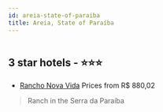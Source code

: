```yaml
---
id: areia-state-of-paraiba
title: Areia, State of Paraíba
---
```


<center><img src="https://static.hotelurbano.com/reservas/prod0/2/2905/5467568c6981f_uyg.jpg" alt="" /></center>


##  3 star hotels - ⭐️⭐️⭐️

-    [Rancho Nova Vida](https://us.hurb.com/hotels/areia/jorge-2905?cmp=18055) Prices from R$ 880,02
   > Ranch in the Serra da Paraíba
